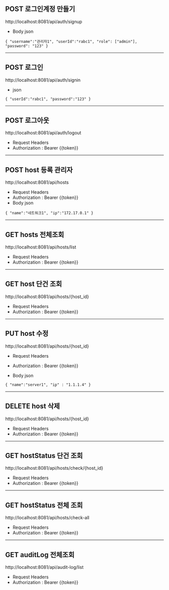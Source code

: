 
## POST 로그인계정 만들기

http://localhost:8081/api/auth/signup

- Body json

`{
"username":"관리자1",
"userId":"rabc1",
"role": ["admin"],
"password": "123"
}`


---
## POST 로그인
http://localhost:8081/api/auth/signin

- json

`{
    "userId":"rabc1",
    "password":"123"
}`

----
## POST 로그아웃

http://localhost:8081/api/auth/logout
- Request Headers
- Authorization : Bearer {{token}}

----
## POST host 등록 관리자

http://localhost:8081/api/hosts


- Request Headers
- Authorization : Bearer {{token}}
- Body json

`{
    "name":"네트워크1",
    "ip":"172.17.0.1"
}`

---
## GET hosts 전체조회
http://localhost:8081/api/hosts/list


- Request Headers
- Authorization : Bearer {{token}}

---
## GET host 단건 조회
http://localhost:8081/api/hosts/{host_id}

- Request Headers
- Authorization : Bearer {{token}}

---

## PUT host 수정
http://localhost:8081/api/hosts/{host_id}

- Request Headers
- Authorization : Bearer {{token}}

- Body json

`{
"name":"server1",
"ip" : "1.1.1.4"
}`

---

## DELETE host 삭제
http://localhost:8081/api/hosts/{host_id}


- Request Headers
- Authorization : Bearer {{token}}

---

## GET hostStatus 단건 조회
http://localhost:8081/api/hosts/check/{host_id}

- Request Headers
- Authorization : Bearer {{token}}

---

## GET hostStatus 전체 조회
http://localhost:8081/api/hosts/check-all

- Request Headers
- Authorization : Bearer {{token}}

---

## GET auditLog 전체조회
http://localhost:8081/api/audit-log/list

- Request Headers
- Authorization : Bearer {{token}}
